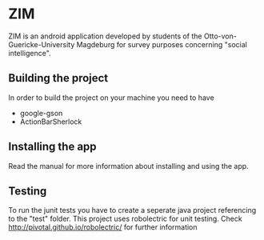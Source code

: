 ZIM
===
ZIM is an android application developed by students of the Otto-von-Guericke-University Magdeburg for survey purposes concerning "social intelligence".

Building the project
--------------------
In order to build the project on your machine you need to have
- google-gson
- ActionBarSherlock

Installing the app
------------------
Read the manual for more information about installing and using the app.

Testing
-------
To run the junit tests you have to create a seperate java project referencing to the "test" folder.
This project uses robolectric for unit testing. Check http://pivotal.github.io/robolectric/ for further information
